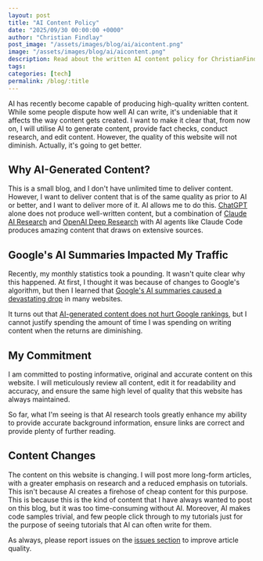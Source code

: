 ```yaml
---
layout: post
title: "AI Content Policy"
date: "2025/09/30 00:00:00 +0000"
author: "Christian Findlay"
post_image: "/assets/images/blog/ai/aicontent.png"
image: "/assets/images/blog/ai/aicontent.png"
description: Read about the written AI content policy for ChristianFindlay.com
tags: 
categories: [tech]
permalink: /blog/:title
---
```


AI has recently become capable of producing high-quality written content. While some people dispute how well AI can write, it's undeniable that it affects the way content gets created. I want to make it clear that, from now on, I will utilise AI to generate content, provide fact checks, conduct research, and edit content. However, the quality of this website will not diminish. Actually, it's going to get better.

## Why AI-Generated Content?
This is a small blog, and I don't have unlimited time to deliver content. However, I want to deliver content that is of the same quality as prior to AI or better, and I want to deliver more of it. AI allows me to do this. [ChatGPT](https://chatgpt.com) alone does not produce well-written content, but a combination of [Claude AI Research](https://www.anthropic.com/news/research) and [OpenAI Deep Research](https://openai.com/index/introducing-deep-research/) with AI agents like Claude Code produces amazing content that draws on extensive sources.

## Google's AI Summaries Impacted My Traffic

Recently, my monthly statistics took a pounding. It wasn't quite clear why this happened. At first, I thought it was because of changes to Google's algorithm, but then I learned that [Google's AI summaries caused a devastating drop](https://www.theguardian.com/technology/2025/jul/24/ai-summaries-causing-devastating-drop-in-online-news-audiences-study-finds) in many websites.

It turns out that [AI-generated content does not hurt Google rankings](https://ahrefs.com/blog/ai-generated-content-does-not-hurt-your-google-rankings/), but I cannot justify spending the amount of time I was spending on writing content when the returns are diminishing.

## My Commitment
I am committed to posting informative, original and accurate content on this website. I will meticulously review all content, edit it for readability and accuracy, and ensure the same high level of quality that this website has always maintained. 

So far, what I'm seeing is that AI research tools greatly enhance my ability to provide accurate background information, ensure links are correct and provide plenty of further reading.

## Content Changes
The content on this website is changing. I will post more long-form articles, with a greater emphasis on research and a reduced emphasis on tutorials. This isn't because AI creates a firehose of cheap content for this purpose. This is because this is the kind of content that I have always wanted to post on this blog, but it was too time-consuming without AI. Moreover, AI makes code samples trivial, and few people click through to my tutorials just for the purpose of seeing tutorials that AI can often write for them.

As always, please report issues on the [issues section](https://github.com/MelbourneDeveloper/ChristianFindlay.com/issues) to improve article quality.